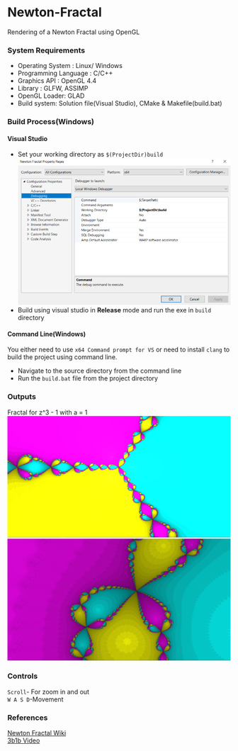 # Newton-Fractal
Rendering of a Newton Fractal using OpenGL
### System Requirements
-  Operating System : Linux/ Windows
-  Programming Language : C/C++
-  Graphics API : OpenGL 4.4
-  Library : GLFW, ASSIMP
-  OpenGL Loader: GLAD
- Build system: Solution file(Visual Studio), CMake & Makefile(build.bat)

### Build Process(Windows)
#### Visual Studio
- Set your working directory as ```$(ProjectDir)build``` 
![vs](screenshots/vs-config.png)
- Build using visual studio in **Release** mode and run the exe in ```build``` directory

#### Command Line(Windows)
You either need to use ```x64 Command prompt for VS``` or need to install ```clang``` to build the project using command line.
- Navigate to the source directory from the command line 
- Run the ```build.bat``` file from the project directory

### Outputs
Fractal for z^3 - 1 with a = 1
![out](screenshots/fractal-zoom-out.png)  
![in](screenshots/fractal-zoom-in.png)

### Controls
```Scroll```- For zoom in and out  
```W A S D```-Movement

### References
[Newton Fractal Wiki](https://en.wikipedia.org/wiki/Newton_fractal)  
[3b1b Video](https://youtu.be/-RdOwhmqP5s)